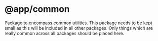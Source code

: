 # @app/common

Package to encompass common utilities.
This package needs to be kept small as this will be included in all other packages.
Only things which are really common across all packages should be placed here.

